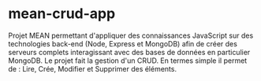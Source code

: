 # mean-crud-app
Projet MEAN permettant d'appliquer des connaissances JavaScript sur des technologies back-end (Node, Express et MongoDB) afin de créer des serveurs complets interagissant avec des bases de données en particulier MongoDB. Le projet fait la gestion d'un CRUD.
En termes simple il permet de :
Lire, Crée, Modifier et Supprimer des éléments.
